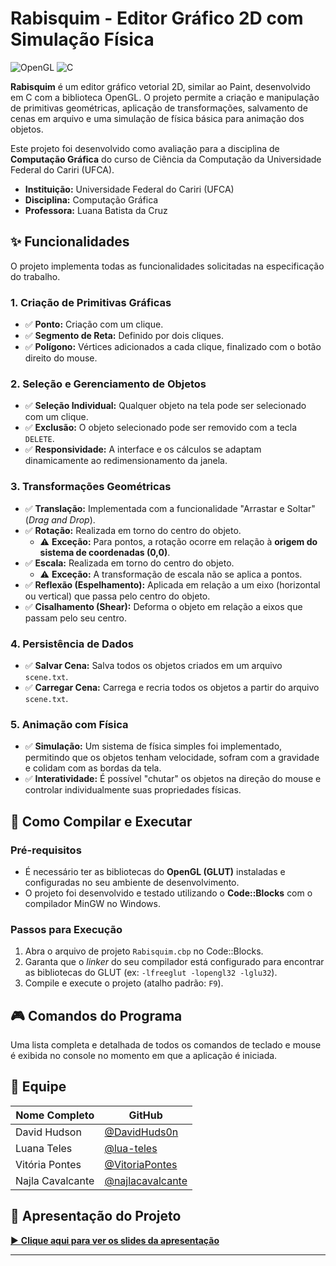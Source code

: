 # Rabisquim - Editor Gráfico 2D com Simulação Física

![OpenGL](https://img.shields.io/badge/OpenGL-5586A4?style=for-the-badge&logo=opengl)
![C](https://img.shields.io/badge/C-00599C?style=for-the-badge&logo=c)

**Rabisquim** é um editor gráfico vetorial 2D, similar ao Paint, desenvolvido em C com a biblioteca OpenGL. O projeto permite a criação e manipulação de primitivas geométricas, aplicação de transformações, salvamento de cenas em arquivo e uma simulação de física básica para animação dos objetos.

Este projeto foi desenvolvido como avaliação para a disciplina de **Computação Gráfica** do curso de Ciência da Computação da Universidade Federal do Cariri (UFCA).

- **Instituição:** Universidade Federal do Cariri (UFCA)
- **Disciplina:** Computação Gráfica
- **Professora:** Luana Batista da Cruz

## ✨ Funcionalidades

O projeto implementa todas as funcionalidades solicitadas na especificação do trabalho.

### 1. Criação de Primitivas Gráficas
- ✅ **Ponto:** Criação com um clique.
- ✅ **Segmento de Reta:** Definido por dois cliques.
- ✅ **Polígono:** Vértices adicionados a cada clique, finalizado com o botão direito do mouse.

### 2. Seleção e Gerenciamento de Objetos
- ✅ **Seleção Individual:** Qualquer objeto na tela pode ser selecionado com um clique.
- ✅ **Exclusão:** O objeto selecionado pode ser removido com a tecla `DELETE`.
- ✅ **Responsividade:** A interface e os cálculos se adaptam dinamicamente ao redimensionamento da janela.

### 3. Transformações Geométricas
- ✅ **Translação:** Implementada com a funcionalidade "Arrastar e Soltar" (*Drag and Drop*).
- ✅ **Rotação:** Realizada em torno do centro do objeto.
  - ⚠️ **Exceção:** Para pontos, a rotação ocorre em relação à **origem do sistema de coordenadas (0,0)**.
- ✅ **Escala:** Realizada em torno do centro do objeto.
  - ⚠️ **Exceção:** A transformação de escala não se aplica a pontos.
- ✅ **Reflexão (Espelhamento):** Aplicada em relação a um eixo (horizontal ou vertical) que passa pelo centro do objeto.
- ✅ **Cisalhamento (Shear):** Deforma o objeto em relação a eixos que passam pelo seu centro.

### 4. Persistência de Dados
- ✅ **Salvar Cena:** Salva todos os objetos criados em um arquivo `scene.txt`.
- ✅ **Carregar Cena:** Carrega e recria todos os objetos a partir do arquivo `scene.txt`.

### 5. Animação com Física
- ✅ **Simulação:** Um sistema de física simples foi implementado, permitindo que os objetos tenham velocidade, sofram com a gravidade e colidam com as bordas da tela.
- ✅ **Interatividade:** É possível "chutar" os objetos na direção do mouse e controlar individualmente suas propriedades físicas.

## 🔧 Como Compilar e Executar

### Pré-requisitos
- É necessário ter as bibliotecas do **OpenGL (GLUT)** instaladas e configuradas no seu ambiente de desenvolvimento.
- O projeto foi desenvolvido e testado utilizando o **Code::Blocks** com o compilador MinGW no Windows.

### Passos para Execução
1.  Abra o arquivo de projeto `Rabisquim.cbp` no Code::Blocks.
2.  Garanta que o *linker* do seu compilador está configurado para encontrar as bibliotecas do GLUT (ex: `-lfreeglut -lopengl32 -lglu32`).
3.  Compile e execute o projeto (atalho padrão: `F9`).

## 🎮 Comandos do Programa

Uma lista completa e detalhada de todos os comandos de teclado e mouse é exibida no console no momento em que a aplicação é iniciada.

## 👥 Equipe

| Nome Completo     | GitHub                                       |
| ----------------- | -------------------------------------------- |
| David Hudson      | [@DavidHuds0n](https://github.com/DavidHuds0n) |
| Luana Teles       | [@lua-teles](https://github.com/lua-teles)   |
| Vitória Pontes    | [@VitoriaPontes](https://github.com/VitoriaPontes) |
| Najla Cavalcante  | [@najlacavalcante](https://github.com/najlacavalcante) |

## 📂 Apresentação do Projeto

[▶️ **Clique aqui para ver os slides da apresentação**](https://www.canva.com/design/DAGw01s627Q/BwhAeneoHE8mQXTq5hissA/edit)

---
